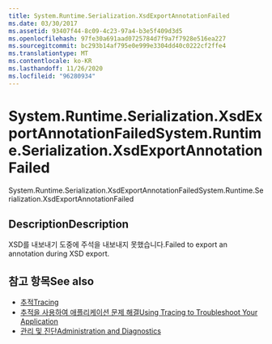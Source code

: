 ```yaml
---
title: System.Runtime.Serialization.XsdExportAnnotationFailed
ms.date: 03/30/2017
ms.assetid: 93407f44-8c09-4c23-97a4-b3e5f409d3d5
ms.openlocfilehash: 97fe30a691aad0725784d7f9a7f7928e516ea227
ms.sourcegitcommit: bc293b14af795e0e999e3304dd40c0222cf2ffe4
ms.translationtype: MT
ms.contentlocale: ko-KR
ms.lasthandoff: 11/26/2020
ms.locfileid: "96280934"
---
```

# <a name="systemruntimeserializationxsdexportannotationfailed"></a><span data-ttu-id="d2eee-102">System.Runtime.Serialization.XsdExportAnnotationFailed</span><span class="sxs-lookup"><span data-stu-id="d2eee-102">System.Runtime.Serialization.XsdExportAnnotationFailed</span></span>

<span data-ttu-id="d2eee-103">System.Runtime.Serialization.XsdExportAnnotationFailed</span><span class="sxs-lookup"><span data-stu-id="d2eee-103">System.Runtime.Serialization.XsdExportAnnotationFailed</span></span>  
  
## <a name="description"></a><span data-ttu-id="d2eee-104">Description</span><span class="sxs-lookup"><span data-stu-id="d2eee-104">Description</span></span>  

 <span data-ttu-id="d2eee-105">XSD를 내보내기 도중에 주석을 내보내지 못했습니다.</span><span class="sxs-lookup"><span data-stu-id="d2eee-105">Failed to export an annotation during XSD export.</span></span>  
  
## <a name="see-also"></a><span data-ttu-id="d2eee-106">참고 항목</span><span class="sxs-lookup"><span data-stu-id="d2eee-106">See also</span></span>

- [<span data-ttu-id="d2eee-107">추적</span><span class="sxs-lookup"><span data-stu-id="d2eee-107">Tracing</span></span>](index.md)
- [<span data-ttu-id="d2eee-108">추적을 사용하여 애플리케이션 문제 해결</span><span class="sxs-lookup"><span data-stu-id="d2eee-108">Using Tracing to Troubleshoot Your Application</span></span>](using-tracing-to-troubleshoot-your-application.md)
- [<span data-ttu-id="d2eee-109">관리 및 진단</span><span class="sxs-lookup"><span data-stu-id="d2eee-109">Administration and Diagnostics</span></span>](../index.md)
